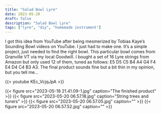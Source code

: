 ```yaml
---
title: "Salad Bowl Lyre"
date: 2023-05-20
draft: false
description: "Salad Bowl Lyre"
tags: ["lyre", "diy", "homemade instrument"]
---
```

I got this idea from YouTube after being mesmerized by Tobias Kaye’s Sounding Bowl videos on YouTube. I just had to make one. It’s a simple project, just needed to find the right bowl. This particular bowl comes from Granville VT via my local Goodwill. I bought a set of 16 Lyre strings from Amazon but only used 12 of them, tuned as follows: E5 D5 C5 B4 A4 G4 F4 E4 D4 C4 B3 A3. The final product sounds fine but a bit thin in my opinion, but you tell me…

{{< youtube KEc_VcjqJpA >}}

{{< figure src="2023-05-18 21.41.09-1.jpg" caption="The finished product" >}}
{{< figure src="2023-05-20 06.57.18.jpg" caption="String trees and tuners" >}}
{{< figure src="2023-05-20 06.57.05.jpg" caption="" >}}
{{< figure src="2023-05-20 06.57.52.jpg" caption="" >}}
